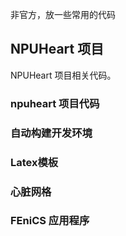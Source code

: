 非官方，放一些常用的代码
## NPUHeart 项目
NPUHeart 项目相关代码。
### npuheart 项目代码

### 自动构建开发环境

### Latex模板

### 心脏网格

### FEniCS 应用程序



